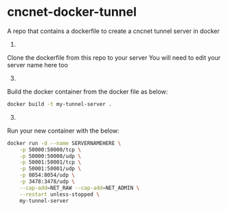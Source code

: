 # cncnet-docker-tunnel
A repo that contains a dockerfile to create a cncnet tunnel server in docker

1.
Clone the dockerfile from this repo to your server
You will need to edit your server name here too

3.
Build the docker container from the docker file as below:
```sh
docker build -t my-tunnel-server .
```


3.
Run your new container with the below:

```sh
docker run -d --name SERVERNAMEHERE \
    -p 50000:50000/tcp \
    -p 50000:50000/udp \
    -p 50001:50001/tcp \
    -p 50001:50001/udp \
    -p 8054:8054/udp \
    -p 3478:3478/udp \
    --cap-add=NET_RAW --cap-add=NET_ADMIN \
    --restart unless-stopped \
    my-tunnel-server
```
